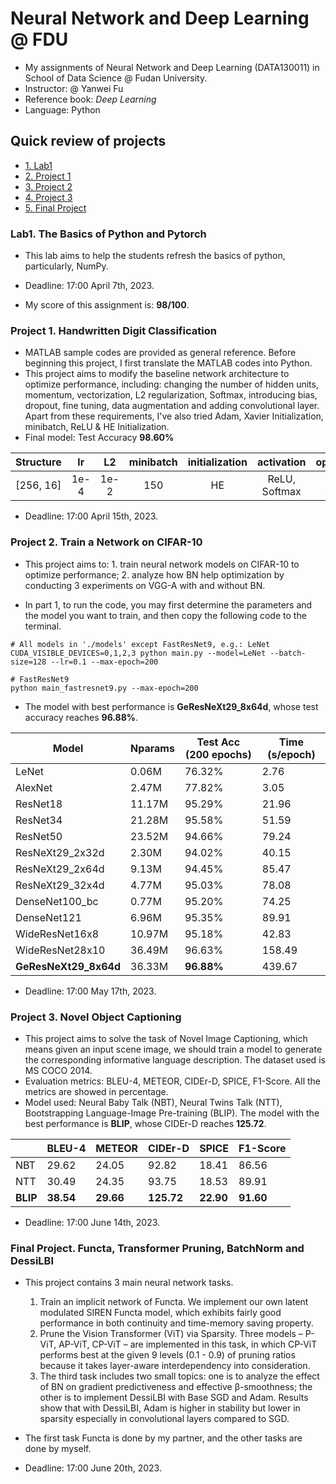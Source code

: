 # Neural Network and Deep Learning @ FDU

- My assignments of Neural Network and Deep Learning (DATA130011) in School of Data Science @ Fudan University.
- Instructor: @ Yanwei Fu
- Reference book: *Deep Learning*
- Language: Python



## Quick review of projects

- [1. Lab1](#1)
- [2. Project 1](#2)
- [3. Project 2](#3)
- [4. Project 3](#4)
- [5. Final Project](#5)



<h3 id="1">Lab1. The Basics of Python and Pytorch</h3>

- This lab aims to help the students refresh the basics of python, particularly, NumPy.

- Deadline: 17:00 April 7th, 2023.

- My score of this assignment is: **98/100**.



<h3 id="2">Project 1. Handwritten Digit Classification</h3>

- MATLAB sample codes are provided as general reference. Before beginning this project, I first translate the MATLAB codes into Python.
- This project aims to modify the baseline network architecture to optimize performance, including: changing the number of hidden units, momentum, vectorization, L2 regularization, Softmax, introducing bias, dropout, fine tuning, data augmentation and adding convolutional layer. Apart from these requirements, I've also tried Adam, Xavier Initialization, minibatch, ReLU & HE Initialization.
- Final model: Test Accuracy **98.60%**

| Structure |  lr  |  L2  | minibatch | initialization |  activation   | optimizer |
| :-------: | :--: | :--: | :-------: | :------------: | :-----------: | :-------: |
| [256, 16] | 1e-4 | 1e-2 |    150    |       HE       | ReLU, Softmax |   Adam    |

- Deadline: 17:00 April 15th, 2023.



<h3 id="3">Project 2. Train a Network on CIFAR-10</h3>

- This project aims to: 1. train neural network models on CIFAR-10 to optimize performance; 2. analyze how BN help optimization by conducting 3 experiments on VGG-A with and without BN.

- In part 1, to run the code, you may first determine the parameters and the model you want to train, and then copy the following code to the terminal.

```shell
# All models in './models' except FastResNet9, e.g.: LeNet
CUDA_VISIBLE_DEVICES=0,1,2,3 python main.py --model=LeNet --batch-size=128 --lr=0.1 --max-epoch=200

# FastResNet9
python main_fastresnet9.py --max-epoch=200
```

- The model with best performance is **GeResNeXt29_8x64d**, whose test accuracy reaches **96.88%**.

| Model                 | Nparams | Test Acc (200 epochs) | Time (s/epoch) |
| --------------------- | ------- | --------------------- | -------------- |
| LeNet                 | 0.06M   | 76.32%                | 2.76           |
| AlexNet               | 2.47M   | 77.82%                | 3.05           |
| ResNet18              | 11.17M  | 95.29%                | 21.96          |
| ResNet34              | 21.28M  | 95.58%                | 51.59          |
| ResNet50              | 23.52M  | 94.66%                | 79.24          |
| ResNeXt29_2x32d       | 2.30M   | 94.02%                | 40.15          |
| ResNeXt29_2x64d       | 9.13M   | 94.45%                | 85.47          |
| ResNeXt29_32x4d       | 4.77M   | 95.03%                | 78.08          |
| DenseNet100_bc        | 0.77M   | 95.20%                | 74.25          |
| DenseNet121           | 6.96M   | 95.35%                | 89.91          |
| WideResNet16x8        | 10.97M  | 95.18%                | 42.83          |
| WideResNet28x10       | 36.49M  | 96.63%                | 158.49         |
| **GeResNeXt29_8x64d** | 36.33M  | **96.88%**            | 439.67         |

- Deadline: 17:00 May 17th, 2023.



<h3 id="4">Project 3. Novel Object Captioning</h3>

- This project aims to solve the task of Novel Image Captioning, which means given an input scene image, we should train a model to generate the corresponding informative language description. The dataset used is MS COCO 2014.
- Evaluation metrics: BLEU-4, METEOR, CIDEr-D, SPICE, F1-Score. All the metrics are showed in percentage.
- Model used: Neural Baby Talk (NBT), Neural Twins Talk (NTT), Bootstrapping Language-Image Pre-training (BLIP). The model with the best performance is **BLIP**, whose CIDEr-D reaches **125.72**.

|          | BLEU-4    | METEOR    | CIDEr-D    | SPICE     | F1-Score  |
| -------- | --------- | --------- | ---------- | --------- | --------- |
| NBT      | 29.62     | 24.05     | 92.82      | 18.41     | 86.56     |
| NTT      | 30.49     | 24.35     | 93.75      | 18.53     | 89.91     |
| **BLIP** | **38.54** | **29.66** | **125.72** | **22.90** | **91.60** |

- Deadline: 17:00 June 14th, 2023.



<h3 id="5">Final Project. Functa, Transformer Pruning, BatchNorm and DessiLBI</h3>

- This project contains 3 main neural network tasks.
  1. Train an implicit network of Functa. We implement our own latent modulated SIREN Functa model, which exhibits fairly good performance in both continuity and time-memory saving property.
  2. Prune the Vision Transformer (ViT) via Sparsity. Three models – P-ViT, AP-ViT, CP-ViT – are implemented in this task, in which CP-ViT performs best at the given 9 levels (0.1 - 0.9) of pruning ratios because it takes layer-aware interdependency
     into consideration.
  3. The third task includes two small topics: one is to analyze the effect of BN on gradient predictiveness and effective β-smoothness; the other is to implement DessiLBI with Base SGD and Adam. Results show that with DessiLBI, Adam is higher in stability but lower in sparsity especially in convolutional layers compared to SGD.

- The first task Functa is done by my partner, and the other tasks are done by myself.
- Deadline: 17:00 June 20th, 2023.
